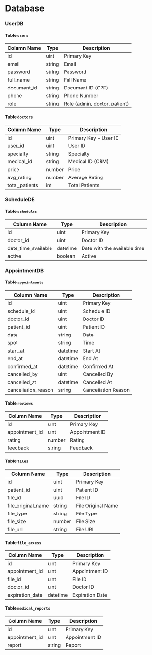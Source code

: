 # Database

### UserDB

#### Table `users`

| Column Name | Type   | Description                   |
| ----------- | ------ | ----------------------------- |
| id          | uint   | Primary Key                   |
| email       | string | Email                         |
| password    | string | Password                      |
| full_name   | string | Full Name                     |
| document_id | string | Document ID (CPF)             |
| phone       | string | Phone Number                  |
| role        | string | Role (admin, doctor, patient) |

#### Table `doctors`

| Column Name    | Type   | Description           |
| -------------- | ------ | --------------------- |
| id             | uint   | Primary Key - User ID |
| user_id        | uint   | User ID               |
| specialty      | string | Specialty             |
| medical_id     | string | Medical ID (CRM)      |
| price          | number | Price                 |
| avg_rating     | number | Average Rating        |
| total_patients | int    | Total Patients        |

### ScheduleDB

#### Table `schedules`

| Column Name         | Type     | Description                  |
| ------------------- | -------- | ---------------------------- |
| id                  | uint     | Primary Key                  |
| doctor_id           | uint     | Doctor ID                    |
| date_time_available | datetime | Date with the available time |
| active              | boolean  | Active                       |

### AppointmentDB

#### Table `appointments`

| Column Name         | Type     | Description         |
| ------------------- | -------- | ------------------- |
| id                  | uint     | Primary Key         |
| schedule_id         | uint     | Schedule ID         |
| doctor_id           | uint     | Doctor ID           |
| patient_id          | uint     | Patient ID          |
| date                | string   | Date                |
| spot                | string   | Time                |
| start_at            | datetime | Start At            |
| end_at              | datetime | End At              |
| confirmed_at        | datetime | Confirmed At        |
| cancelled_by        | uint     | Cancelled By        |
| cancelled_at        | datetime | Cancelled At        |
| cancellation_reason | string   | Cancellation Reason |

#### Table `reviews`

| Column Name    | Type   | Description    |
| -------------- | ------ | -------------- |
| id             | uint   | Primary Key    |
| appointment_id | uint   | Appointment ID |
| rating         | number | Rating         |
| feedback       | string | Feedback       |

#### Table `files`

| Column Name        | Type   | Description        |
| ------------------ | ------ | ------------------ |
| id                 | uint   | Primary Key        |
| patient_id         | uint   | Patient ID         |
| file_id            | uuid   | File ID            |
| file_original_name | string | File Original Name |
| file_type          | string | File Type          |
| file_size          | number | File Size          |
| file_url           | string | File URL           |

#### Table `file_access`

| Column Name     | Type     | Description     |
| --------------- | -------- | --------------- |
| id              | uint     | Primary Key     |
| appointment_id  | uint     | Appointment ID  |
| file_id         | uint     | File ID         |
| doctor_id       | uint     | Doctor ID       |
| expiration_date | datetime | Expiration Date |

#### Table `medical_reports`

| Column Name    | Type   | Description    |
| -------------- | ------ | -------------- |
| id             | uint   | Primary Key    |
| appointment_id | uint   | Appointment ID |
| report         | string | Report         |
